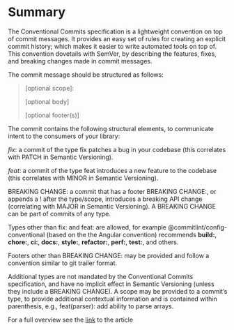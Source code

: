 # Summary

The Conventional Commits specification is a lightweight convention on top of commit messages. It provides an easy set of rules for creating an explicit commit history; which makes it easier to write automated tools on top of. This convention dovetails with SemVer, by describing the features, fixes, and breaking changes made in commit messages.

The commit message should be structured as follows:

><type>[optional scope]: <description>
>
>[optional body]
>
>[optional footer(s)]

The commit contains the following structural elements, to communicate intent to the consumers of your library:

_fix_: a commit of the type fix patches a bug in your codebase (this correlates with PATCH in Semantic Versioning).

_feat_: a commit of the type feat introduces a new feature to the codebase (this correlates with MINOR in Semantic Versioning).

BREAKING CHANGE: a commit that has a footer BREAKING CHANGE:, or appends a ! after the type/scope, introduces a breaking API change (correlating with MAJOR in Semantic Versioning). A BREAKING CHANGE can be part of commits of any type.

Types other than fix: and feat: are allowed, for example @commitlint/config-conventional (based on the the Angular convention) recommends **build:**, **chore:**, **ci:**, **docs:**, **style:**, **refactor:**, **perf:**, **test:**, and others.

Footers other than BREAKING CHANGE: <description> may be provided and follow a convention similar to git trailer format.

Additional types are not mandated by the Conventional Commits specification, and have no implicit effect in Semantic Versioning (unless they include a BREAKING CHANGE). A scope may be provided to a commit’s type, to provide additional contextual information and is contained within parenthesis, e.g., feat(parser): add ability to parse arrays.

For a full overview see the [link](https://www.conventionalcommits.org/en/v1.0.0/) to the article
